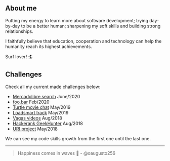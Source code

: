 ## About me

Putting my energy to learn more about software development; trying day-by-day to be a better human; sharpening my soft skills and building strong relationships.

I faithfully believe that education, cooperation and technology can help the humanity reach its highest achievements.

Surf lover! :surfer:

## Challenges

Check all my current made challenges below:

- [Mercadolibre search](https://github.com/oaugusto256/meli-challenge) June/2020
- [foo.bar](https://github.com/oaugusto256/foo.bar) Feb/2020
- [Turtle movie chat](https://github.com/oaugusto256/movie-chat-turtle) May/2019
- [Loadsmart track](https://github.com/oaugusto256/loadsmart-track/) May/2019
- [Vagas videos](https://github.com/oaugusto256/vagas-videos) Aug/2018
- [Hackerank GeekHunter](https://github.com/oaugusto256/uri-geekhunter) Aug/2018
- [URI project](https://github.com/oaugusto256/uri-project) May/2018

We can see my code skills growth from the first one until the last one.

---

> Happiness comes in waves :ocean: - @oaugusto256
